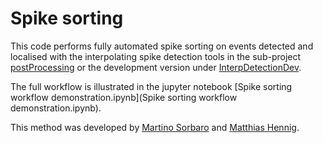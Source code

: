 Spike sorting
=============

This code performs fully automated spike sorting on events detected and localised with the interpolating spike detection tools in  the sub-project [postProcessing](../postProcessing) or the development version under [InterpDetectionDev](../InterpDetectionDev).


The full workflow is illustrated in the jupyter notebook [Spike sorting workflow demonstration.ipynb](Spike sorting workflow demonstration.ipynb).

This method was developed by [Martino Sorbaro](http://martinosorb.github.io) and [Matthias Hennig](http://homepages.inf.ed.ac.uk/mhennig/index.html).
